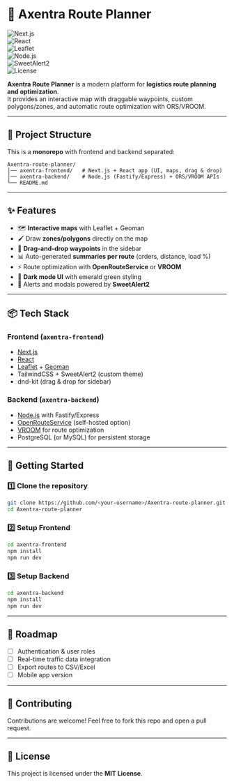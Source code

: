 # 🚚 Axentra Route Planner  

![Next.js](https://img.shields.io/badge/Next.js-000000?logo=nextdotjs&logoColor=white)  
![React](https://img.shields.io/badge/React-20232A?logo=react&logoColor=61DAFB)  
![Leaflet](https://img.shields.io/badge/Leaflet-199900?logo=leaflet&logoColor=white)  
![Node.js](https://img.shields.io/badge/Node.js-43853D?logo=node.js&logoColor=white)  
![SweetAlert2](https://img.shields.io/badge/SweetAlert2-000000?logo=sweetalert2&logoColor=F36)  
![License](https://img.shields.io/badge/license-MIT-green)  

**Axentra Route Planner** is a modern platform for **logistics route planning and optimization**.  
It provides an interactive map with draggable waypoints, custom polygons/zones, and automatic route optimization with ORS/VROOM.  

---

## 📂 Project Structure  

This is a **monorepo** with frontend and backend separated:  

```
Axentra-route-planner/
│── axentra-frontend/   # Next.js + React app (UI, maps, drag & drop)
│── axentra-backend/    # Node.js (Fastify/Express) + ORS/VROOM APIs
└── README.md
```

---

## ✨ Features  

- 🗺️ **Interactive maps** with Leaflet + Geoman  
- 🖌️ Draw **zones/polygons** directly on the map  
- 📍 **Drag-and-drop waypoints** in the sidebar  
- 📊 Auto-generated **summaries per route** (orders, distance, load %)  
- ⚡ Route optimization with **OpenRouteService** or **VROOM**  
- 🎨 **Dark mode UI** with emerald green styling  
- 🔔 Alerts and modals powered by **SweetAlert2**  

---

## 📦 Tech Stack  

### Frontend (`axentra-frontend`)  
- [Next.js](https://nextjs.org/)  
- [React](https://react.dev/)  
- [Leaflet](https://leafletjs.com/) + [Geoman](https://github.com/geoman-io/leaflet-geoman)  
- TailwindCSS + SweetAlert2 (custom theme)  
- dnd-kit (drag & drop for sidebar)  

### Backend (`axentra-backend`)  
- [Node.js](https://nodejs.org/) with Fastify/Express  
- [OpenRouteService](https://openrouteservice.org/) (self-hosted option)  
- [VROOM](https://github.com/VROOM-Project/vroom) for route optimization  
- PostgreSQL (or MySQL) for persistent storage  

---

## 🚀 Getting Started  

### 1️⃣ Clone the repository  
```bash
git clone https://github.com/<your-username>/Axentra-route-planner.git
cd Axentra-route-planner
```

### 2️⃣ Setup Frontend  
```bash
cd axentra-frontend
npm install
npm run dev
```

### 3️⃣ Setup Backend  
```bash
cd axentra-backend
npm install
npm run dev
```

---

## 📌 Roadmap  

- [ ] Authentication & user roles  
- [ ] Real-time traffic data integration  
- [ ] Export routes to CSV/Excel  
- [ ] Mobile app version  

---

## 🤝 Contributing  

Contributions are welcome! Feel free to fork this repo and open a pull request.  

---

## 📜 License  

This project is licensed under the **MIT License**.  
